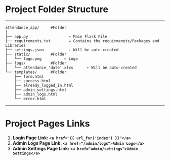 # Project Folder Structure
---
```
attendance_app/     #Folder
│
├── app.py                  ← Main Flask File
├── requirements.txt        ← Contains the requirmenets/Packages and Libraries
├── settings.json           ← Will be auto-created
├── static/         #Folder
│   └── logo.png          ← Logo
├── logs/           #Folder
│   └── attendance_'date'.xlxs      ← Will be auto-created
└── templates/      #Folder
    ├── form.html
    ├── success.html
    ├── already_logged_in.html
    ├── admin_settings.html
    ├── admin_logs.html
    └── error.html
```
---
# Project Pages Links

 1. **Login Page Link: ```<a href="{{ url_for('index') }}"</a>```**
 2. **Admin Logs Page Link: ```<a href="/admin/logs">Admin Logs</a>```**
 3. **Admin Settings Page Link: ```<a href="admin/settings">Admin Settings</a>```**